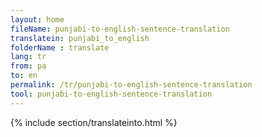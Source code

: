 ```yaml
---
layout: home
fileName: punjabi-to-english-sentence-translation
translatein: punjabi_to_english
folderName : translate
lang: tr
from: pa
to: en
permalink: /tr/punjabi-to-english-sentence-translation
tool: punjabi-to-english-sentence-translation
---
```

{% include section/translateinto.html %}
